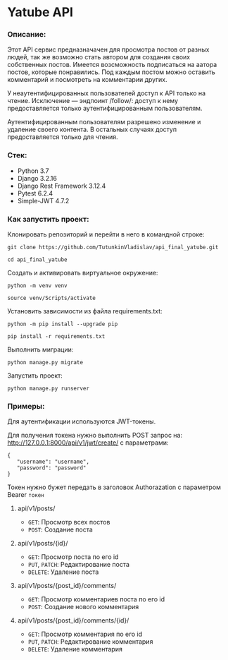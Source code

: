 # Yatube API

### Описание:

Этот API сервис предназначачен для просмотра постов от разных людей, так же возможно стать автором для создания своих собственных постов. Имеется возсможность подписаться на аатора постов, которые понравились. Под каждым постом можно оставить комментарий и посмотреть на комментарии других.

У неаутентифицированных пользователей доступ к API только на чтение. Исключение — эндпоинт /follow/: доступ к нему предоставляется только аутентифицированным пользователям.

Аутентифицированным пользователям разрешено изменение и удаление своего контента. В остальных случаях доступ предоставляется только для чтения.

### Стек:
- Python 3.7
- Django 3.2.16
- Django Rest Framework 3.12.4
- Pytest 6.2.4
- Simple-JWT 4.7.2

### Как запустить проект:

Клонировать репозиторий и перейти в него в командной строке:

```
git clone https://github.com/TutunkinVladislav/api_final_yatube.git
```

```
cd api_final_yatube
```

Cоздать и активировать виртуальное окружение:

```
python -m venv venv
```

```
source venv/Scripts/activate
```

Установить зависимости из файла requirements.txt:

```
python -m pip install --upgrade pip
```

```
pip install -r requirements.txt
```

Выполнить миграции:

```
python manage.py migrate
```

Запустить проект:

```
python manage.py runserver
```

### Примеры:

Для аутентификации используются JWT-токены.

Для получения токена нужно выполнить POST запрос на: http://127.0.0.1:8000/api/v1/jwt/create/ с параметрами:

```
{
   "username": "username",
   "password": "password"
}
```

Токен нужно бужет передать в заголовок Authorazation с параметром Bearer `токен`

1. api/v1/posts/
   - `GET`: Просмотр всех постов
   - `POST`: Создание поста

2. api/v1/posts/{id}/
   - `GET`: Просмотр поста по его id
   - `PUT`, `PATCH`: Редактирование поста
   - `DELETE`: Удаление поста
   
5. api/v1/posts/{post_id}/comments/
   - `GET`: Просмотр комментариев поста по его id
   - `POST`: Создание нового комментария
   
6. api/v1/posts/{post_id}/comments/{id}/
   - `GET`: Просмотр комментария по его id
   - `PUT`, `PATCH`: Редактирование комментария
   - `DELETE`: Удаление комментария
